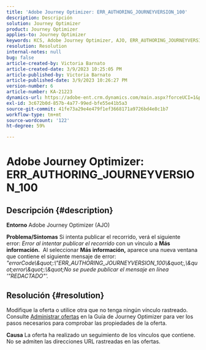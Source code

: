 ```yaml
---
title: 'Adobe Journey Optimizer: ERR_AUTHORING_JOURNEYVERSION_100'
description: Descripción
solution: Journey Optimizer
product: Journey Optimizer
applies-to: Journey Optimizer
keywords: KCS, Adobe Journey Optimizer, AJO, ERR_AUTHORING_JOURNEYVERSION_100, recorrido de publicación
resolution: Resolution
internal-notes: null
bug: false
article-created-by: Victoria Barnato
article-created-date: 3/9/2023 10:25:05 PM
article-published-by: Victoria Barnato
article-published-date: 3/9/2023 10:26:27 PM
version-number: 6
article-number: KA-21223
dynamics-url: https://adobe-ent.crm.dynamics.com/main.aspx?forceUCI=1&pagetype=entityrecord&etn=knowledgearticle&id=4597683b-c9be-ed11-83ff-6045bd006d92
exl-id: 3c672b0d-857b-4a77-99ed-bfe55e41b5a3
source-git-commit: 41fe73a29e4e479f1ef3668171a9726bd4e8c1b7
workflow-type: tm+mt
source-wordcount: '122'
ht-degree: 59%

---
```


# Adobe Journey Optimizer: ERR_AUTHORING_JOURNEYVERSION_100

## Descripción {#description}

<b>Entorno</b>
Adobe Journey Optimizer (AJO)


<b>Problema/Síntomas</b>
Si intenta publicar el recorrido, verá el siguiente error: *Error al intentar publicar el recorrido* con un vínculo a <b>Más información.</b>  Al seleccionar <b>Más información,</b> aparece una nueva ventana que contiene el siguiente mensaje de error:
*&quot;errorCode\\\&quot;:\\&quot;ERR_AUTHORING_JOURNEYVERSION_100\\\&quot;,\\\&quot;error\\\&quot;:\\\&quot;No se puede publicar el mensaje en línea &#39;&quot;REDACTADO&quot;&#39;.*

## Resolución {#resolution}


Modifique la oferta o utilice otra que no tenga ningún vínculo rastreado. Consulte [Administrar ofertas](https://experienceleague.adobe.com/docs/journey-optimizer/using/offer-decisioning/managing-offers-in-the-offer-library/configure-offers/creating-personalized-offers.html?lang=es#offer-list) en la Guía de Journey Optimizer para ver los pasos necesarios para comprobar las propiedades de la oferta.


<b>Causa</b>
La oferta ha realizado un seguimiento de los vínculos que contiene. No se admiten las direcciones URL rastreadas en las ofertas.
